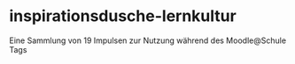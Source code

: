 # inspirationsdusche-lernkultur
Eine Sammlung von 19 Impulsen zur Nutzung während des Moodle@Schule Tags

